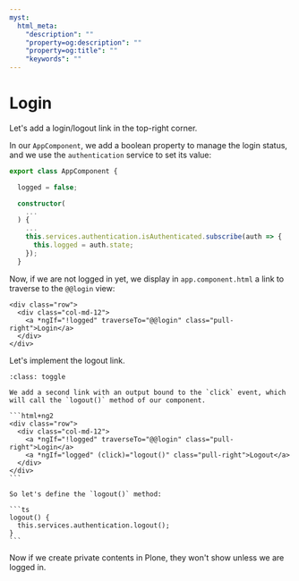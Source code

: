 ```yaml
---
myst:
  html_meta:
    "description": ""
    "property=og:description": ""
    "property=og:title": ""
    "keywords": ""
---
```


# Login

Let's add a login/logout link in the top-right corner.

In our `AppComponent`, we add a boolean property to manage the login status,
and we use the `authentication` service to set its value:

```ts
export class AppComponent {

  logged = false;

  constructor(
    ...
  ) {
    ...
    this.services.authentication.isAuthenticated.subscribe(auth => {
      this.logged = auth.state;
    });
  }
```

Now, if we are not logged in yet, we display in `app.component.html` a link to traverse to the `@@login` view:

```html+ng2
<div class="row">
  <div class="col-md-12">
    <a *ngIf="!logged" traverseTo="@@login" class="pull-right">Login</a>
  </div>
</div>
```

Let's implement the logout link.

````{admonition} Solution
:class: toggle

We add a second link with an output bound to the `click` event, which will call the `logout()` method of our component.

```html+ng2
<div class="row">
  <div class="col-md-12">
    <a *ngIf="!logged" traverseTo="@@login" class="pull-right">Login</a>
    <a *ngIf="logged" (click)="logout()" class="pull-right">Logout</a>
  </div>
</div>
```

So let's define the `logout()` method:

```ts
logout() {
  this.services.authentication.logout();
}
```
````

Now if we create private contents in Plone, they won't show unless we are logged in.
